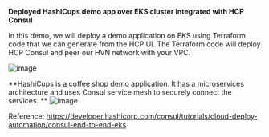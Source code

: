**Deployed HashiCups demo app over EKS cluster integrated with HCP Consul**

In this demo, we will deploy a demo application on EKS using Terraform code that we can generate from the HCP UI. The Terraform code will deploy HCP Consul and peer our HVN network with your VPC.

![image](https://github.com/Eshant99/hashicups-coffee-app/assets/154878390/576aaff7-0365-46a7-82b9-40d0417c44c6)

**HashiCups is a coffee shop demo application. It has a microservices architecture and uses Consul service mesh to securely connect the services. 
**
![image](https://github.com/Eshant99/hashicups-coffee-app/assets/154878390/53b92d77-7ec4-4467-89a4-a2703420698a)

Reference: https://developer.hashicorp.com/consul/tutorials/cloud-deploy-automation/consul-end-to-end-eks
